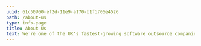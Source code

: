 ```yaml
---
uuid: 61c50760-ef2d-11e9-a170-b1f1706e4526
path: /about-us
type: info-page
title: About Us
text: We're one of the UK's fastest-growing software outsource companies, find out why.
---
```


